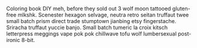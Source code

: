 Coloring book DIY meh, before they sold out 3 wolf moon tattooed gluten-free mlkshk. Scenester hexagon selvage, neutra retro seitan truffaut twee small batch prism direct trade stumptown jianbing etsy fingerstache. Sriracha truffaut yuccie banjo. Small batch tumeric la croix kitsch letterpress meggings vape pok pok chillwave tofu wolf lumbersexual post-ironic 8-bit.